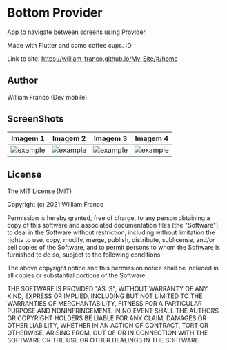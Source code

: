 # Bottom Provider

App to navigate between screens using Provider.

Made with Flutter and some coffee cups. :D

Link to site: https://william-franco.github.io/My-Site/#/home

## Author

William Franco (Dev mobile).

## ScreenShots

| Imagem 1 | Imagem 2 | Imagem 3 | Imagem 4 |
|----------|----------|----------|----------|
| ![example](screenshots/screen_1.png) | ![example](screenshots/screen_2.png) | ![example](screenshots/screen_3.png) | ![example](screenshots/screen_4.png) |

## License

The MIT License (MIT)

Copyright (c) 2021 William Franco

Permission is hereby granted, free of charge, to any person obtaining a copy of this software and associated documentation files (the "Software"), to deal in the Software without restriction, including without limitation the rights to use, copy, modify, merge, publish, distribute, sublicense, and/or sell copies of the Software, and to permit persons to whom the Software is furnished to do so, subject to the following conditions:

The above copyright notice and this permission notice shall be included in all copies or substantial portions of the Software.

THE SOFTWARE IS PROVIDED "AS IS", WITHOUT WARRANTY OF ANY KIND, EXPRESS OR IMPLIED, INCLUDING BUT NOT LIMITED TO THE WARRANTIES OF MERCHANTABILITY, FITNESS FOR A PARTICULAR PURPOSE AND NONINFRINGEMENT. IN NO EVENT SHALL THE AUTHORS OR COPYRIGHT HOLDERS BE LIABLE FOR ANY CLAIM, DAMAGES OR OTHER LIABILITY, WHETHER IN AN ACTION OF CONTRACT, TORT OR OTHERWISE, ARISING FROM, OUT OF OR IN CONNECTION WITH THE SOFTWARE OR THE USE OR OTHER DEALINGS IN THE SOFTWARE.
